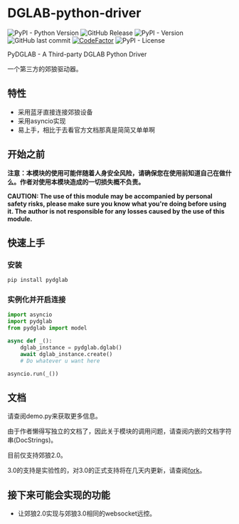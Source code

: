 # DGLAB-python-driver

![PyPI - Python Version](https://img.shields.io/pypi/pyversions/pydglab) ![GitHub Release](https://img.shields.io/github/v/release/shilapi/dglab-python-driver)
![PyPI - Version](https://img.shields.io/pypi/v/pydglab)
![GitHub last commit](https://img.shields.io/github/last-commit/shilapi/dglab-python-driver)
[![CodeFactor](https://www.codefactor.io/repository/github/shilapi/dglab-python-driver/badge)](https://www.codefactor.io/repository/github/shilapi/dglab-python-driver)
![PyPI - License](https://img.shields.io/pypi/l/pydglab) 

 PyDGLAB - A Third-party DGLAB Python Driver

 一个第三方的郊狼驱动器。

## 特性

- 采用蓝牙直接连接郊狼设备
- 采用asyncio实现
- 易上手，相比于去看官方文档那真是简简又单单啊

## 开始之前

 **注意：本模块的使用可能伴随着人身安全风险，请确保您在使用前知道自己在做什么。作者对使用本模块造成的一切损失概不负责。**

 **CAUTION: The use of this module may be accompanied by personal safety risks, please make sure you know what you're doing before using it. The author is not responsible for any losses caused by the use of this module.**

## 快速上手

### 安装

```bash
pip install pydglab
```

### 实例化并开启连接

```python
import asyncio
import pydglab
from pydglab import model

async def _():
    dglab_instance = pydglab.dglab()
    await dglab_instance.create()
    # Do whatever u want here

asyncio.run(_())
```

## 文档

 请查阅demo.py来获取更多信息。

 由于作者懒得写独立的文档了，因此关于模块的调用问题，请查阅内嵌的文档字符串(DocStrings)。

 目前仅支持郊狼2.0。

 3.0的支持是实验性的，对3.0的正式支持将在几天内更新，请查阅[fork](https://github.com/shilapi/DGLAB-python-driver/tree/v3)。

## 接下来可能会实现的功能

- 让郊狼2.0实现与郊狼3.0相同的websocket远控。
